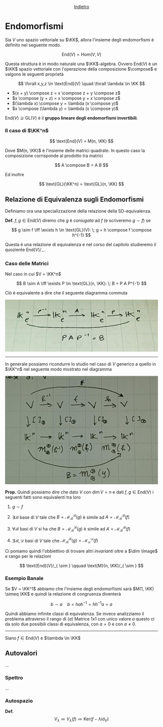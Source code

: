 
<center>
	<a 
		href="/geometria-1/index.html"
		title="Geometria 1">Indietro</a>
</center>

# Endomorfismi

Sia $V$ uno spazio vettoriale su $\KK$, allora l'insieme degli endomorfismi è definito nel seguente modo.

$$
\text{End}(V) = \text{Hom}(V, V)
$$

Questa struttura è in modo naturale una $\KK$-algebra. Ovvero $\text{End}(V)$ è un $\KK$ spazio vettoriale con l'operazione della composizione $\compose$ e valgono le seguenti proprietà

$$
\forall x,y,z \in \text{End}(V)
\quad
\forall \lambda \in \KK
$$

- $(x + y) \compose z = x \compose z + y \compose z$
- $x \compose (y + z) = x \compose y + x \compose z$
- $(\lambda x) \compose y = \lambda (x \compose y)$
- $x \compose (\lambda y) = \lambda (x \compose y)$

$\text{End}(V) \supseteq \text{GL}(V)$ è il **gruppo lineare degli endomorfismi invertibili**.

### Il caso di $\KK^n$

$$ \text{End}(V) = M(n, \KK) $$

Dove $M(n, \KK)$ è l'insieme delle matrici quadrate. In questo caso la composizione corrisponde al prodotto tra matrici

$$ A \compose B = A B $$

Ed inoltre

$$ \text{GL}(\KK^n) = \text{GL}(n, \KK) $$

## Relazione di Equivalenza sugli Endomorfismi

Definiamo ora una specializzazione della relazione della SD-equivalenza.

**Def.** $f, g \in \text{End}(V)$ diremo che $g$ è _coniugata_ ad $f$ (e scriveremo $g \sim f$) se

$$
g \sim f \iff \exists h \in \text{GL}(V): \; g = h \compose f \compose h^{-1}
$$

Questa è una relazione di equivalenza e nel corso del capitolo studieremo il quoziente $\text{End}(V)/_{ \sim }$.

### Caso delle Matrici

Nel caso in cui $V = \KK^n$

$$
B \sim A \iff \exists P \in \text{GL}(n, \KK): \; B = P A P^{-1}
$$

Ciò è equivalente a dire che il seguente diagramma commuta

![Latex in arrivo](/assets/geometria-1/endomorfismi-001.jpg) 

---

In generale possiamo ricondurre lo studio nel caso di $V$ generico a quello in $\KK^n$ nel seguente modo mostrato nel diagramma

![Latex in arrivo](/assets/geometria-1/endomorfismi-002.jpg)

**Prop.** Quindi possiamo dire che dato $V$ con $\dim V = n$ e dati $f,g \in \text{End}(V)$ i seguenti fatti sono equivalenti tra loro

1. $g \sim f$

2. $\exists \mathscr{B}$ base di $V$ tale che $B = \mathscr{M}_\mathscr{B}^\mathscr{B}(g)$ è simile ad $A = \mathscr{M}_\mathscr{B}^\mathscr{B}(f)$

3. $\forall \mathscr{B}$ basi di $V$ si ha che $B = \mathscr{M}_\mathscr{B}^\mathscr{B}(g)$ è simile ad $A = \mathscr{M}_\mathscr{B}^\mathscr{B}(f)$

4. $\exists \mathscr{B}, \mathscr{D}$ basi di $V$ tale che $\mathscr{M}_\mathscr{B}^\mathscr{B}(g) = \mathscr{M}_{\mathscr{D}}^{\mathscr{D}}(f)$

Ci poniamo quindi l'obbiettivo di trovare altri _invarianti_ oltre a $\dim \Image$ e $\text{rango}$ per le relazioni

$$
\text{End}(V)/_{ \sim }
\qquad
\text{M}(n, \KK)/_{ \sim }
$$

### Esempio Banale

Se $V = \KK^1$ abbiamo che l'insieme degli endomorfismi sarà $M(1, \KK) \simeq \KK$ e quindi la relazione di congruenza diventerà

$$
b \sim a \quad b = h a h^{-1} = h h^{-1} a = a
$$

Quindi abbiamo infinite classi di equivalenza. Se invece analizziamo il problema attraverso il rango di 
<span class="dotted">$(a)$</span>
<span class="tip">Matrice 1x1 con unico valore $a$</span>
questo ci da solo due possibili classi di equivalenza, con $a = 0$ e con $a \neq 0$.

---

Siano $f \in \text{End}(V)$ e $\lambda \in \KK$

## Autovalori

...

### Spettro

...

### Autospazio

**Def.**
$$
V_\lambda \coloneqq V_\lambda(f) \coloneqq \text{Ker} (f - \lambda \text{id}_V)
$$





<div style="height: 300px;"></div>

<script>

// Fix for correctly remembering scrollPos

setTimeout(() => {
	window.scrollTo(0, 10000);
}, 1000);

// const scrollPos = localStorage.getItem("mathematics.scroll");

// if (scrollPos) {
// 	setTimeout(() => {
// 			window.scrollTo(0, parseInt(scrollPos));
// 	}, 1000);
// }

// setInterval(() => {
// 	localStorage.setItem("mathematics.scroll", window.pageYOffset);
// }, 1000);

</script>